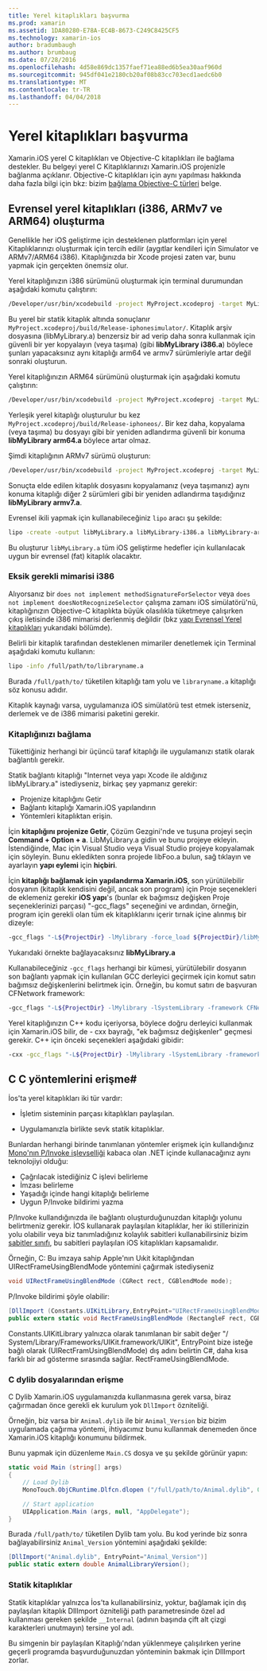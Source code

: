 ```yaml
---
title: Yerel kitaplıkları başvurma
ms.prod: xamarin
ms.assetid: 1DA80280-E78A-EC4B-8673-C249C8425CF5
ms.technology: xamarin-ios
author: bradumbaugh
ms.author: brumbaug
ms.date: 07/28/2016
ms.openlocfilehash: 4d58e869dc1357faef71ea88ed6b5ea30aaf960d
ms.sourcegitcommit: 945df041e2180cb20af08b83cc703ecd1aedc6b0
ms.translationtype: MT
ms.contentlocale: tr-TR
ms.lasthandoff: 04/04/2018
---
```

# <a name="referencing-native-libraries"></a>Yerel kitaplıkları başvurma

Xamarin.iOS yerel C kitaplıkları ve Objective-C kitaplıkları ile bağlama destekler. Bu belgeyi yerel C Kitaplıklarınızı Xamarin.iOS projenizle bağlanma açıklanır. Objective-C kitaplıkları için aynı yapılması hakkında daha fazla bilgi için bkz: bizim [bağlama Objective-C türleri](~/ios/platform/binding-objective-c/index.md) belge.

<a name="building_native" />

## <a name="building-universal-native-libraries-i386-armv7-and-arm64"></a>Evrensel yerel kitaplıkları (i386, ARMv7 ve ARM64) oluşturma

Genellikle her iOS geliştirme için desteklenen platformları için yerel Kitaplıklarınızı oluşturmak için tercih edilir (aygıtlar kendileri için Simulator ve ARMv7/ARM64 i386). Kitaplığınızda bir Xcode projesi zaten var, bunu yapmak için gerçekten önemsiz olur.

Yerel kitaplığınızın i386 sürümünü oluşturmak için terminal durumundan aşağıdaki komutu çalıştırın:

```bash
/Developer/usr/bin/xcodebuild -project MyProject.xcodeproj -target MyLibrary -sdk iphonesimulator -arch i386 -configuration Release clean build
```

Bu yerel bir statik kitaplık altında sonuçlanır `MyProject.xcodeproj/build/Release-iphonesimulator/`. Kitaplık arşiv dosyasına (libMyLibrary.a) benzersiz bir ad verip daha sonra kullanmak için güvenli bir yer kopyalayın (veya taşıma) (gibi **libMyLibrary i386.a**) böylece şunları yapacaksınız aynı kitaplığı arm64 ve armv7 sürümleriyle artar değil sonraki oluşturun.

Yerel kitaplığınızın ARM64 sürümünü oluşturmak için aşağıdaki komutu çalıştırın:

```bash
/Developer/usr/bin/xcodebuild -project MyProject.xcodeproj -target MyLibrary -sdk iphoneos -arch arm64 -configuration Release clean build
```

Yerleşik yerel kitaplığı oluşturulur bu kez `MyProject.xcodeproj/build/Release-iphoneos/`. Bir kez daha, kopyalama (veya taşıma) bu dosyayı gibi bir yeniden adlandırma güvenli bir konuma **libMyLibrary arm64.a** böylece artar olmaz.

Şimdi kitaplığının ARMv7 sürümü oluşturun:

```bash
/Developer/usr/bin/xcodebuild -project MyProject.xcodeproj -target MyLibrary -sdk iphoneos -arch armv7 -configuration Release clean build
```

Sonuçta elde edilen kitaplık dosyasını kopyalamanız (veya taşımanız) aynı konuma kitaplığı diğer 2 sürümleri gibi bir yeniden adlandırma taşıdığınız **libMyLibrary armv7.a**.

Evrensel ikili yapmak için kullanabileceğiniz `lipo` aracı şu şekilde:

```bash
lipo -create -output libMyLibrary.a libMyLibrary-i386.a libMyLibrary-arm64.a libMyLibrary-armv7.a
```

Bu oluşturur `libMyLibrary.a` tüm iOS geliştirme hedefler için kullanılacak uygun bir evrensel (fat) kitaplık olacaktır.


### <a name="missing-required-architecture-i386"></a>Eksik gerekli mimarisi i386

Alıyorsanız bir `does not implement methodSignatureForSelector` veya `does not implement doesNotRecognizeSelector` çalışma zamanı iOS simülatörü'nü, kitaplığınızın Objective-C kitaplıkta büyük olasılıkla tüketmeye çalışırken çıkış iletisinde i386 mimarisi derlenmiş değildir (bkz [yapı Evrensel Yerel kitaplıkları](#building_native) yukarıdaki bölümde).

Belirli bir kitaplık tarafından desteklenen mimariler denetlemek için Terminal aşağıdaki komutu kullanın:

```bash
lipo -info /full/path/to/libraryname.a
```

Burada `/full/path/to/` tüketilen kitaplığı tam yolu ve `libraryname.a` kitaplığı söz konusu adıdır.

Kitaplık kaynağı varsa, uygulamanıza iOS simülatörü test etmek isterseniz, derlemek ve de i386 mimarisi paketini gerekir.

### <a name="linking-your-library"></a>Kitaplığınızı bağlama

Tükettiğiniz herhangi bir üçüncü taraf kitaplığı ile uygulamanızı statik olarak bağlantılı gerekir. 

Statik bağlantı kitaplığı "Internet veya yapı Xcode ile aldığınız libMyLibrary.a" istediyseniz, birkaç şey yapmanız gerekir:

-  Projenize kitaplığını Getir
-  Bağlantı kitaplığı Xamarin.iOS yapılandırın
-  Yöntemleri kitaplıktan erişin.


İçin **kitaplığını projenize Getir**, Çözüm Gezgini'nde ve tuşuna projeyi seçin **Command + Option + a**. LibMyLibrary.a gidin ve bunu projeye ekleyin. İstendiğinde, Mac için Visual Studio veya Visual Studio projeye kopyalamak için söyleyin. Bunu ekledikten sonra projede libFoo.a bulun, sağ tıklayın ve ayarlayın **yapı eylemi** için **hiçbiri**.

İçin **kitaplığı bağlamak için yapılandırma Xamarin.iOS**, son yürütülebilir dosyanın (kitaplık kendisini değil, ancak son program) için Proje seçenekleri de eklemeniz gerekir **iOS yapı**'s (bunlar ek bağımsız değişken Proje seçeneklerinizi parçası) "-gcc_flags" seçeneğini ve ardından, örneğin, program için gerekli olan tüm ek kitaplıklarını içerir tırnak içine alınmış bir dizeyle:

```bash
-gcc_flags "-L${ProjectDir} -lMylibrary -force_load ${ProjectDir}/libMyLibrary.a"
```

Yukarıdaki örnekte bağlayacaksınız **libMyLibrary.a**

Kullanabileceğiniz `-gcc_flags` herhangi bir kümesi, yürütülebilir dosyanın son bağlantı yapmak için kullanılan GCC derleyici geçirmek için komut satırı bağımsız değişkenlerini belirtmek için. Örneğin, bu komut satırı de başvuran CFNetwork framework:

```bash
-gcc_flags "-L${ProjectDir} -lMylibrary -lSystemLibrary -framework CFNetwork -force_load ${ProjectDir}/libMyLibrary.a"
```

Yerel kitaplığınızın C++ kodu içeriyorsa, böylece doğru derleyici kullanmak için Xamarin.iOS bilir, de - cxx bayrağı, "ek bağımsız değişkenler" geçmesi gerekir. C++ için önceki seçenekleri aşağıdaki gibidir:

```bash
-cxx -gcc_flags "-L${ProjectDir} -lMylibrary -lSystemLibrary -framework CFNetwork -force_load ${ProjectDir}/libMyLibrary.a"
```

<a name="Accessing_C_Methods_from_C#" />

## <a name="accessing-c-methods-from-c35"></a>C C yöntemlerini erişme&#35;

İos'ta yerel kitaplıkları iki tür vardır:

-  İşletim sisteminin parçası kitaplıkları paylaşılan.

-  Uygulamanızla birlikte sevk statik kitaplıklar.


Bunlardan herhangi birinde tanımlanan yöntemler erişmek için kullandığınız [Mono'nın P/Invoke işlevselliği](http://www.mono-project.com/docs/advanced/pinvoke/) kabaca olan .NET içinde kullanacağınız aynı teknolojiyi olduğu:

-  Çağrılacak istediğiniz C işlevi belirleme
-  İmzası belirleme
-  Yaşadığı içinde hangi kitaplığı belirleme
-  Uygun P/Invoke bildirimi yazma


P/Invoke kullandığınızda ile bağlantı oluşturduğunuzdan kitaplığı yolunu belirtmeniz gerekir. İOS kullanarak paylaşılan kitaplıklar, her iki stillerinizin yolu olabilir veya biz tanımladığınız kolaylık sabitleri kullanabilirsiniz bizim [sabitler sınıfı](https://developer.xamarin.com/api/type/Constants/), bu sabitleri paylaşılan iOS kitaplıkları kapsamalıdır.

Örneğin, C: Bu imzaya sahip Apple'nın Uıkit kitaplığından UIRectFrameUsingBlendMode yöntemini çağırmak istediyseniz

```csharp
void UIRectFrameUsingBlendMode (CGRect rect, CGBlendMode mode);
```

P/Invoke bildirimi şöyle olabilir:

```csharp
[DllImport (Constants.UIKitLibrary,EntryPoint="UIRectFrameUsingBlendMode")]
public extern static void RectFrameUsingBlendMode (RectangleF rect, CGBlendMode blendMode);
```

Constants.UIKitLibrary yalnızca olarak tanımlanan bir sabit değer "/ System/Library/Frameworks/UIKit.framework/UIKit", EntryPoint bize isteğe bağlı olarak (UIRectFramUsingBlendMode) dış adını belirtin C#, daha kısa farklı bir ad gösterme sırasında sağlar. RectFrameUsingBlendMode.

<a name="Accessing_C_Dylibs" />

### <a name="accessing-c-dylibs"></a>C dylib dosyalarından erişme

C Dylib Xamarin.iOS uygulamanızda kullanmasına gerek varsa, biraz çağırmadan önce gerekli ek kurulum yok `DllImport` özniteliği.

Örneğin, biz varsa bir `Animal.dylib` ile bir `Animal_Version` biz bizim uygulamada çağırma yöntemi, ihtiyacımız bunu kullanmak denemeden önce Xamarin.iOS kitaplığı konumunu bildirmek.

Bunu yapmak için düzenleme `Main.CS` dosya ve şu şekilde görünür yapın:

```csharp
static void Main (string[] args)
{
    // Load Dylib
    MonoTouch.ObjCRuntime.Dlfcn.dlopen ("/full/path/to/Animal.dylib", 0);

    // Start application
    UIApplication.Main (args, null, "AppDelegate");
}
```

Burada `/full/path/to/` tüketilen Dylib tam yolu. Bu kod yerinde biz sonra bağlayabilirsiniz `Animal_Version` yöntemini aşağıdaki şekilde:

```csharp
[DllImport("Animal.dylib", EntryPoint="Animal_Version")]
public static extern double AnimalLibraryVersion();
```

<a name="Static_Libraries" />

### <a name="static-libraries"></a>Statik kitaplıklar

Statik kitaplıklar yalnızca İos'ta kullanabilirsiniz, yoktur, bağlamak için dış paylaşılan kitaplık DllImport özniteliği path parametresinde özel ad kullanması gereken şekilde `__Internal` (adının başında çift alt çizgi karakterleri unutmayın) tersine yol adı.

Bu simgenin bir paylaşılan Kitaplığı'ndan yüklenmeye çalışılırken yerine geçerli programda başvurduğunuzdan yönteminin bakmak için DllImport zorlar.

